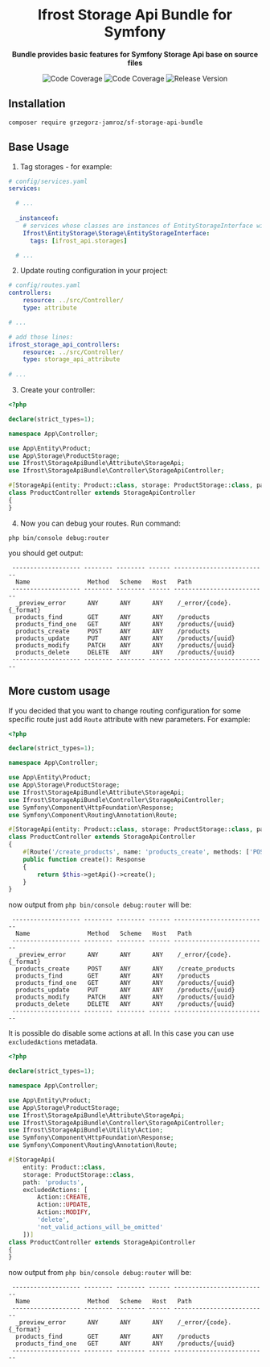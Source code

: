 <h1 align="center">Ifrost Storage Api Bundle for Symfony</h1>

<p align="center">
    <strong>Bundle provides basic features for Symfony Storage Api base on source files</strong>
</p>

<p align="center">
    <img src="https://img.shields.io/badge/php->=8.1-blue?colorB=%238892BF" alt="Code Coverage">  
    <img src="https://img.shields.io/badge/coverage-100%25-brightgreen" alt="Code Coverage">   
    <img src="https://img.shields.io/badge/release-v6.1.2-blue" alt="Release Version">   
</p>

## Installation

```
composer require grzegorz-jamroz/sf-storage-api-bundle
```

## Base Usage
1. Tag storages - for example:

```yaml
# config/services.yaml
services:

  # ...
  
  _instanceof:
    # services whose classes are instances of EntityStorageInterface will be tagged automatically
    Ifrost\EntityStorage\Storage\EntityStorageInterface:
      tags: [ifrost_api.storages]

  # ...
```

2. Update routing configuration in your project:

```yaml
# config/routes.yaml
controllers:
    resource: ../src/Controller/
    type: attribute

# ...

# add those lines:
ifrost_storage_api_controllers:
    resource: ../src/Controller/
    type: storage_api_attribute
    
# ...
```

3. Create your controller:

```php
<?php

declare(strict_types=1);

namespace App\Controller;

use App\Entity\Product;
use App\Storage\ProductStorage;
use Ifrost\StorageApiBundle\Attribute\StorageApi;
use Ifrost\StorageApiBundle\Controller\StorageApiController;

#[StorageApi(entity: Product::class, storage: ProductStorage::class, path: 'products')]
class ProductController extends StorageApiController
{
}
```

4. Now you can debug your routes. Run command:

```
php bin/console debug:router
```

you should get output:

```
 ------------------- -------- -------- ------ -------------------------- 
  Name                Method   Scheme   Host   Path                      
 ------------------- -------- -------- ------ -------------------------- 
  _preview_error      ANY      ANY      ANY    /_error/{code}.{_format}  
  products_find       GET      ANY      ANY    /products                 
  products_find_one   GET      ANY      ANY    /products/{uuid}          
  products_create     POST     ANY      ANY    /products                 
  products_update     PUT      ANY      ANY    /products/{uuid}          
  products_modify     PATCH    ANY      ANY    /products/{uuid}          
  products_delete     DELETE   ANY      ANY    /products/{uuid}          
 ------------------- -------- -------- ------ -------------------------- 
```

## More custom usage

If you decided that you want to change routing configuration for some specific route just add `Route` attribute with new parameters. For example:

```php
<?php

declare(strict_types=1);

namespace App\Controller;

use App\Entity\Product;
use App\Storage\ProductStorage;
use Ifrost\StorageApiBundle\Attribute\StorageApi;
use Ifrost\StorageApiBundle\Controller\StorageApiController;
use Symfony\Component\HttpFoundation\Response;
use Symfony\Component\Routing\Annotation\Route;

#[StorageApi(entity: Product::class, storage: ProductStorage::class, path: 'products')]
class ProductController extends StorageApiController
{
    #[Route('/create_products', name: 'products_create', methods: ['POST'])]
    public function create(): Response
    {
        return $this->getApi()->create();
    }
}
```

now output from `php bin/console debug:router` will be:

```
 ------------------- -------- -------- ------ -------------------------- 
  Name                Method   Scheme   Host   Path                      
 ------------------- -------- -------- ------ -------------------------- 
  _preview_error      ANY      ANY      ANY    /_error/{code}.{_format}  
  products_create     POST     ANY      ANY    /create_products          
  products_find       GET      ANY      ANY    /products                 
  products_find_one   GET      ANY      ANY    /products/{uuid}          
  products_update     PUT      ANY      ANY    /products/{uuid}          
  products_modify     PATCH    ANY      ANY    /products/{uuid}          
  products_delete     DELETE   ANY      ANY    /products/{uuid}          
 ------------------- -------- -------- ------ -------------------------- 
```

It is possible do disable some actions at all. In this case you can use `excludedActions` metadata.

```php
<?php

declare(strict_types=1);

namespace App\Controller;

use App\Entity\Product;
use App\Storage\ProductStorage;
use Ifrost\StorageApiBundle\Attribute\StorageApi;
use Ifrost\StorageApiBundle\Controller\StorageApiController;
use Ifrost\StorageApiBundle\Utility\Action;
use Symfony\Component\HttpFoundation\Response;
use Symfony\Component\Routing\Annotation\Route;

#[StorageApi(
    entity: Product::class,
    storage: ProductStorage::class,
    path: 'products',
    excludedActions: [
        Action::CREATE,
        Action::UPDATE,
        Action::MODIFY,
        'delete',
        'not_valid_actions_will_be_omitted'
    ])]
class ProductController extends StorageApiController
{
}
```

now output from `php bin/console debug:router` will be:

```
 ------------------- -------- -------- ------ --------------------------
  Name                Method   Scheme   Host   Path
 ------------------- -------- -------- ------ --------------------------
  _preview_error      ANY      ANY      ANY    /_error/{code}.{_format}
  products_find       GET      ANY      ANY    /products
  products_find_one   GET      ANY      ANY    /products/{uuid}
 ------------------- -------- -------- ------ --------------------------
```
